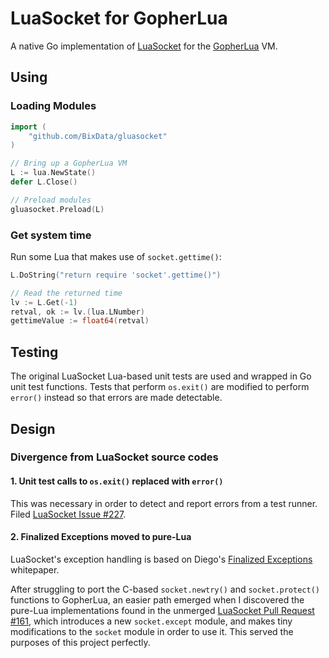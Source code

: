 # LuaSocket for GopherLua

A native Go implementation of [LuaSocket](https://github.com/diegonehab/luasocket) for the [GopherLua](https://github.com/yuin/gopher-lua) VM.

## Using

### Loading Modules

```go
import (
	"github.com/BixData/gluasocket"
)

// Bring up a GopherLua VM
L := lua.NewState()
defer L.Close()

// Preload modules
gluasocket.Preload(L)
```

### Get system time

Run some Lua that makes use of `socket.gettime()`:

```go
L.DoString("return require 'socket'.gettime()")

// Read the returned time
lv := L.Get(-1)
retval, ok := lv.(lua.LNumber)
gettimeValue := float64(retval)
```

## Testing

The original LuaSocket Lua-based unit tests are used and wrapped in Go unit test functions. Tests that perform `os.exit()` are modified to perform `error()` instead so that errors are made detectable.

## Design

### Divergence from LuaSocket source codes

#### 1. Unit test calls to `os.exit()` replaced with `error()`

This was necessary in order to detect and report errors from a test runner. Filed [LuaSocket Issue #227](https://github.com/diegonehab/luasocket/issues/227).

#### 2. Finalized Exceptions moved to pure-Lua

LuaSocket's exception handling is based on Diego's [Finalized Exceptions](http://lua-users.org/wiki/FinalizedExceptions) whitepaper.

After struggling to port the C-based `socket.newtry()` and `socket.protect()` functions to GopherLua, an easier path emerged when I discovered the pure-Lua implementations found in the unmerged [LuaSocket Pull Request #161](https://github.com/diegonehab/luasocket/pull/161), which introduces a new `socket.except` module, and makes tiny modifications to the `socket` module in order to use it. This served the purposes of this project perfectly.
